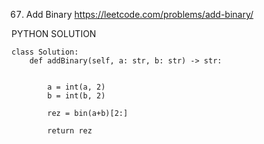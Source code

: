 67. Add Binary
https://leetcode.com/problems/add-binary/

PYTHON SOLUTION 
```
class Solution:
    def addBinary(self, a: str, b: str) -> str:


        a = int(a, 2)
        b = int(b, 2)

        rez = bin(a+b)[2:]
        
        return rez

```
